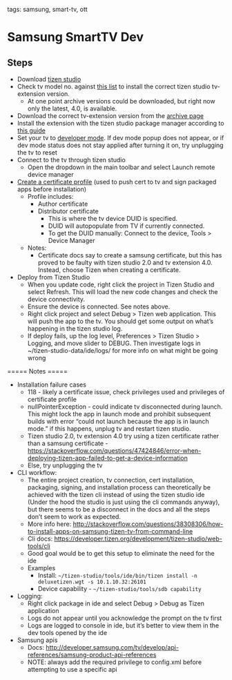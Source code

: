 tags: samsung, smart-tv, ott

# Samsung SmartTV Dev

## Steps
  * Download [tizen studio](http://developer.samsung.com/tv/develop/tools/tizen-studio/)
  * Check tv model no. against [this list](http://developer.samsung.com/tv/develop/specification/tv-model-lineup) to install the correct tizen studio tv-extension version.
    * At one point archive versions could be downloaded, but right now only the latest, 4.0, is available. 
  * Download the correct tv-extension version from the [archive page](http://developer.samsung.com/tv/develop/tools/tv-extension/archive)
  * Install the extension with the tizen studio package manager according to [this guide](http://developer.samsung.com/tv/develop/getting-started/setting-up-sdk/installing-tv-sdk#install_from_image)
  * Set your tv to [developer mode](http://developer.samsung.com/tv/develop/getting-started/using-sdk/tv-device). If dev mode popup does not appear, or if dev mode status does not stay applied after turning it on, try unplugging the tv to reset
  * Connect to the tv through tizen studio
    * Open the dropdown in the main toolbar and select Launch remote device manager
  * [Create a certificate profile](http://developer.samsung.com/tv/develop/getting-started/setting-up-sdk/creating-certificates) (used to push cert to tv and sign packaged apps before installation)
    * Profile includes:
      * Author certificate
      * Distributor certificate 
        * This is where the tv device DUID is specified.
        * DUID will autopopulate from TV if currently connected. 
        * To get the DUID manually: Connect to the device, Tools > Device Manager
    * Notes:
      * Certificate docs say to create a samsung certificate, but this has proved to be faulty with tizen studio 2.0 and tv extension 4.0. Instead, choose Tizen when creating a certificate.
  * Deploy from Tizen Studio
    * When you update code, right click the project in Tizen Studio and select Refresh. This will load the new code changes and check the device connectivity. 
    * Ensure the device is connected. See notes above.
    * Right click project and select Debug > Tizen web application. This will push the app to the tv. You should get some output on what’s happening in the tizen studio log.
    * If deploy fails, up the log level, Preferences > Tizen Studio > Logging, and move slider to DEBUG. Then investigate logs in ~/tizen-studio-data/ide/logs/ for more info on what might be going wrong

===== Notes =====
  * Installation failure cases
    * 118 - likely a certificate issue, check privileges used and privileges of certificate profile
    * nullPointerException - could indicate tv disconnected during launch. This might lock the app in launch mode and prohibit subsequent builds with error “could not launch because the app is in launch mode.” if this happens, unplug tv and restart tizen studio.
    * Tizen studio 2.0, tv extension 4.0 try using a tizen certificate rather than a samsung certificate - https://stackoverflow.com/questions/47424846/error-when-deploying-tizen-app-failed-to-get-a-device-information
    * Else, try unplugging the tv
  * CLI workflow:
    * The entire project creation, tv connection, cert installation, packaging, signing, and installation process can theoretically be achieved with the tizen cli instead of using the tizen studio ide (Under the hood the studio is just using the cli commands anyway), but there seems to be a disconnect in the docs and all the steps don’t seem to work as expected. 
    * More info here: http://stackoverflow.com/questions/38308306/how-to-install-apps-on-samsung-tizen-tv-from-command-line
    * Cli docs: https://developer.tizen.org/development/tizen-studio/web-tools/cli
    * Good goal would be to get this setup to eliminate the need for the ide
    * Examples
      * Install: `~/tizen-studio/tools/ide/bin/tizen install -n deluxetizen.wgt -s 10.1.10.32:26101`
      * Device capability - `~/tizen-studio/tools/sdb capability`
  * Logging:
    * Right click package in ide and select Debug > Debug as Tizen application
    * Logs do not appear until you acknowledge the prompt on the tv first
    * Logs are logged to console in ide, but it’s better to view them in the dev tools opened by the ide
  * Samsung apis
    * Docs: http://developer.samsung.com/tv/develop/api-references/samsung-product-api-references
    * NOTE: always add the required privilege to config.xml before attempting to use a specific api

